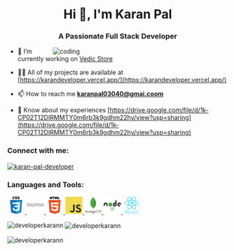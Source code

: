 <h1 align="center">Hi 👋, I'm Karan Pal</h1>
<h3 align="center">A Passionate Full Stack Developer </h3>

<img align='right' alt='coding' width='400' src="https://www.google.com/imgres?q=animated%20coding%20gif&imgurl=https%3A%2F%2Fmir-s3-cdn-cf.behance.net%2Fproject_modules%2Fhd%2F06f21a161921919.63cd7887d0a70.gif&imgrefurl=https%3A%2F%2Fwww.behance.net%2Fgallery%2F161921919%2FPortrait-animated-gif&docid=t8xwAZxnLp10NM&tbnid=fxK5tONPokeGrM&vet=12ahUKEwiY4Ovigs6EAxVKXGwGHS0cAHIQM3oECGEQAA..i&w=1000&h=756&hcb=2&ved=2ahUKEwiY4Ovigs6EAxVKXGwGHS0cAHIQM3oECGEQAA"/>

- 🔭 I’m currently working on [Vedic Store](https://vedicstore.vercel.app/)

- 👨‍💻 All of my projects are available at [https://karandeveloper.vercel.app/](https://karandeveloper.vercel.app/)

- 📫 How to reach me **karanpal03040@gmai.coom**

- 📄 Know about my experiences [https://drive.google.com/file/d/1k-CP02T12DlRMMTY0m6rb3k9gdhm22hy/view?usp=sharing](https://drive.google.com/file/d/1k-CP02T12DlRMMTY0m6rb3k9gdhm22hy/view?usp=sharing)

<h3 align="left">Connect with me:</h3>
<p align="left">
<a href="https://linkedin.com/in/karan-pal-developer" target="blank"><img align="center" src="https://raw.githubusercontent.com/rahuldkjain/github-profile-readme-generator/master/src/images/icons/Social/linked-in-alt.svg" alt="karan-pal-developer" height="30" width="40" /></a>
</p>

<h3 align="left">Languages and Tools:</h3>
<p align="left"> <a href="https://www.w3schools.com/css/" target="_blank" rel="noreferrer"> <img src="https://raw.githubusercontent.com/devicons/devicon/master/icons/css3/css3-original-wordmark.svg" alt="css3" width="40" height="40"/> </a> <a href="https://expressjs.com" target="_blank" rel="noreferrer"> <img src="https://raw.githubusercontent.com/devicons/devicon/master/icons/express/express-original-wordmark.svg" alt="express" width="40" height="40"/> </a> <a href="https://www.w3.org/html/" target="_blank" rel="noreferrer"> <img src="https://raw.githubusercontent.com/devicons/devicon/master/icons/html5/html5-original-wordmark.svg" alt="html5" width="40" height="40"/> </a> <a href="https://developer.mozilla.org/en-US/docs/Web/JavaScript" target="_blank" rel="noreferrer"> <img src="https://raw.githubusercontent.com/devicons/devicon/master/icons/javascript/javascript-original.svg" alt="javascript" width="40" height="40"/> </a> <a href="https://www.mongodb.com/" target="_blank" rel="noreferrer"> <img src="https://raw.githubusercontent.com/devicons/devicon/master/icons/mongodb/mongodb-original-wordmark.svg" alt="mongodb" width="40" height="40"/> </a> <a href="https://nodejs.org" target="_blank" rel="noreferrer"> <img src="https://raw.githubusercontent.com/devicons/devicon/master/icons/nodejs/nodejs-original-wordmark.svg" alt="nodejs" width="40" height="40"/> </a> <a href="https://reactjs.org/" target="_blank" rel="noreferrer"> <img src="https://raw.githubusercontent.com/devicons/devicon/master/icons/react/react-original-wordmark.svg" alt="react" width="40" height="40"/> </a> </p>

<p><img align="left" src="https://github-readme-stats.vercel.app/api/top-langs?username=developerkarann&show_icons=true&locale=en&layout=compact" alt="developerkarann" /></p>

<p>&nbsp;<img align="center" src="https://github-readme-stats.vercel.app/api?username=developerkarann&show_icons=true&locale=en" alt="developerkarann" /></p>

<p><img align="center" src="https://github-readme-streak-stats.herokuapp.com/?user=developerkarann&" alt="developerkarann" /></p>

